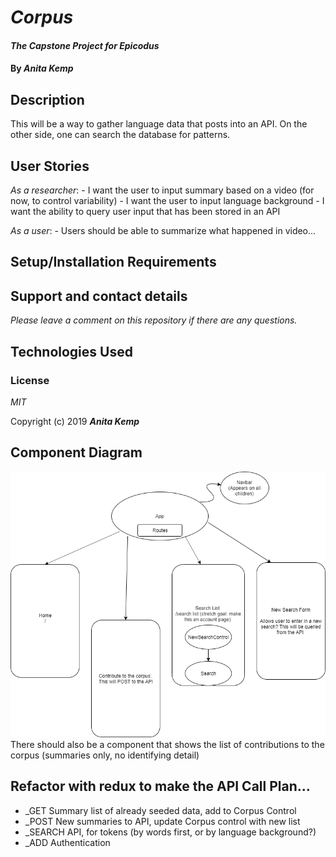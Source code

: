 # _Corpus_

#### _The Capstone Project for Epicodus_

#### By _Anita Kemp_

## Description
This will be a way to gather language data that posts into an API. On the other side, one can search the database for patterns.

## User Stories

_As a researcher_:
    - I want the user to input summary based on a video (for now, to control variability)
    - I want the user to input language background 
    - I want the ability to query user input that has been stored in an API

_As a user_:
    - Users should be able to summarize what happened in video...

## Setup/Installation Requirements


## Support and contact details

_Please leave a comment on this repository if there are any questions._

## Technologies Used


### License

*MIT*

Copyright (c) 2019 **_Anita Kemp_**


## Component Diagram ##

<img src="ReactFrontEnd/src/Assets/Capstone.png"/>
There should also be a component that shows the list of contributions to the corpus (summaries only, no identifying detail)

## Refactor with redux to make the API Call Plan...
* _GET Summary list of already seeded data, add to Corpus Control
* _POST New summaries to API, update Corpus control with new list
* _SEARCH API, for tokens (by words first, or by language background?)
* _ADD Authentication 